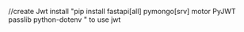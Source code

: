 





//create Jwt 
 install "pip install fastapi[all] pymongo[srv] motor PyJWT passlib python-dotenv
"
to use jwt

